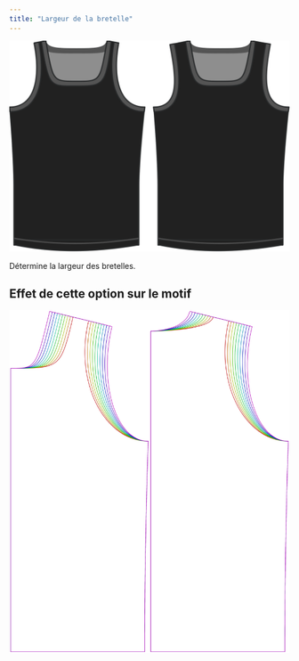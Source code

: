 ```yaml
---
title: "Largeur de la bretelle"
---
```


![L'option de largeur de bretelles sur Aaron](./shoulderstrapwidth.svg)

Détermine la largeur des bretelles.

## Effet de cette option sur le motif

![Cette image montre l'effet de cette option en superposant plusieurs variantes qui ont une valeur différente pour cette option](aaron_shoulderstrapwidth_sample.svg "Effet de cette option sur le motif")
